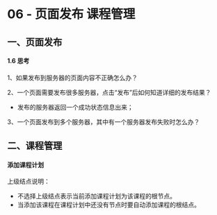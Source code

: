 # 06 - 页面发布 课程管理

## 一、页面发布



#### 1.6  思考

1、如果发布到服务器的页面内容不正确怎么办？

2、一个页面需要发布很多服务器，点击“发布”后如何知道详细的发布结果？

- 发布的服务器返回一个成功状态信息出来；

3、一个页面发布到多个服务器，其中有一个服务器发布失败时怎么办？



## 二、课程管理



####  添加课程计划

上级结点说明：

- 不选择上级结点表示当前添加课程计划为该课程的根节点。
- 当添加该课程在课程计划中还没有节点时要自动添加课程的根结点。





